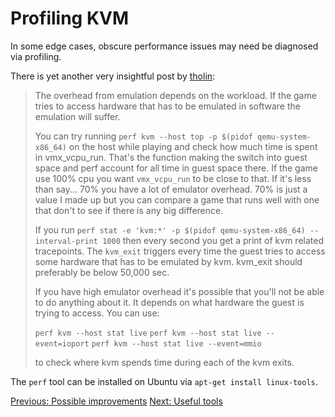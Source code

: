 # Profiling KVM

In some edge cases, obscure performance issues may need be diagnosed via profiling.

There is yet another very insightful post by [tholin](https://www.reddit.com/user/tholin):

> The overhead from emulation depends on the workload. If the game tries to access hardware that has to be emulated in software the emulation will suffer.
>
> You can try running `perf kvm --host top -p $(pidof qemu-system-x86_64)` on the host while playing and check how much time is spent in vmx_vcpu_run. That's the function making the switch into guest space and perf account for all time in guest space there. If the game use 100% cpu you want `vmx_vcpu_run` to be close to that. If it's less than say... 70% you have a lot of emulator overhead. 70% is just a value I made up but you can compare a game that runs well with one that don't to see if there is any big difference.
>
> If you run `perf stat -e 'kvm:*' -p $(pidof qemu-system-x86_64) --interval-print 1000` then every second you get a print of kvm related tracepoints. The `kvm_exit` triggers every time the guest tries to access some hardware that has to be emulated by kvm. kvm_exit should preferably be below 50,000 sec.
>
> If you have high emulator overhead it's possible that you'll not be able to do anything about it. It depends on what hardware the guest is trying to access. You can use:
>
> `perf kvm --host stat live`
> `perf kvm --host stat live --event=ioport`
> `perf kvm --host stat live --event=mmio`
>
> to check where kvm spends time during each of the kvm exits.

The `perf` tool can be installed on Ubuntu via `apt-get install linux-tools`.

[Previous: Possible improvements](03_POSSIBLE_IMPROVEMENTS.md)
[Next: Useful tools](05_USEFUL_TOOLS.md)
